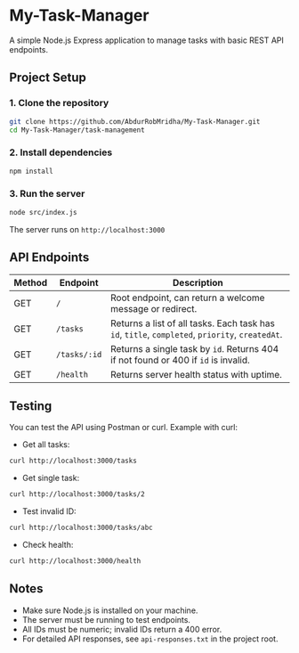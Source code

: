 # My-Task-Manager

A simple Node.js Express application to manage tasks with basic REST API endpoints.

## Project Setup

### 1. Clone the repository

```bash
git clone https://github.com/AbdurRobMridha/My-Task-Manager.git
cd My-Task-Manager/task-management
```

### 2. Install dependencies

```bash
npm install
```

### 3. Run the server

```bash
node src/index.js
```

The server runs on `http://localhost:3000`

## API Endpoints

| Method | Endpoint     | Description                                                                                     |
| ------ | ------------ | ----------------------------------------------------------------------------------------------- |
| GET    | `/`          | Root endpoint, can return a welcome message or redirect.                                        |
| GET    | `/tasks`     | Returns a list of all tasks. Each task has `id`, `title`, `completed`, `priority`, `createdAt`. |
| GET    | `/tasks/:id` | Returns a single task by `id`. Returns 404 if not found or 400 if `id` is invalid.              |
| GET    | `/health`    | Returns server health status with uptime.                                                       |

## Testing

You can test the API using Postman or curl. Example with curl:

* Get all tasks:

```bash
curl http://localhost:3000/tasks
```

* Get single task:

```bash
curl http://localhost:3000/tasks/2
```

* Test invalid ID:

```bash
curl http://localhost:3000/tasks/abc
```

* Check health:

```bash
curl http://localhost:3000/health
```

## Notes

* Make sure Node.js is installed on your machine.
* The server must be running to test endpoints.
* All IDs must be numeric; invalid IDs return a 400 error.
* For detailed API responses, see `api-responses.txt` in the project root.
